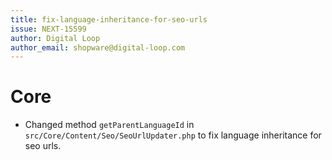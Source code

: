 ```yaml
---
title: fix-language-inheritance-for-seo-urls
issue: NEXT-15599
author: Digital Loop
author_email: shopware@digital-loop.com 
---
```

# Core
*  Changed method `getParentLanguageId` in `src/Core/Content/Seo/SeoUrlUpdater.php` to fix language inheritance for seo urls.
